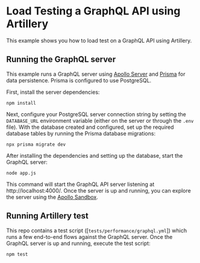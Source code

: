 # Load Testing a GraphQL API using Artillery

This example shows you how to load test on a GraphQL API using Artillery.

## Running the GraphQL server

This example runs a GraphQL server using [Apollo Server](https://www.apollographql.com/docs/apollo-server/) and [Prisma](https://www.prisma.io/) for data persistence. Prisma is configured to use PostgreSQL.

First, install the server dependencies:

```shell
npm install
```

Next, configure your PostgreSQL server connection string by setting the `DATABASE_URL` environment variable (either on the server or through the `.env` file). With the database created and configured, set up the required database tables by running the Prisma database migrations:

```shell
npx prisma migrate dev
```

After installing the dependencies and setting up the database, start the GraphQL server:

```shell
node app.js
```

This command will start the GraphQL API server listening at http://localhost:4000/. Once the server is up and running, you can explore the server using the [Apollo Sandbox](https://studio.apollographql.com/sandbox/).

## Running Artillery test

This repo contains a test script ([`tests/performance/graphql.yml`]) which runs a few end-to-end flows against the GraphQL server. Once the GraphQL server is up and running, execute the test script:

```
npm test
```
